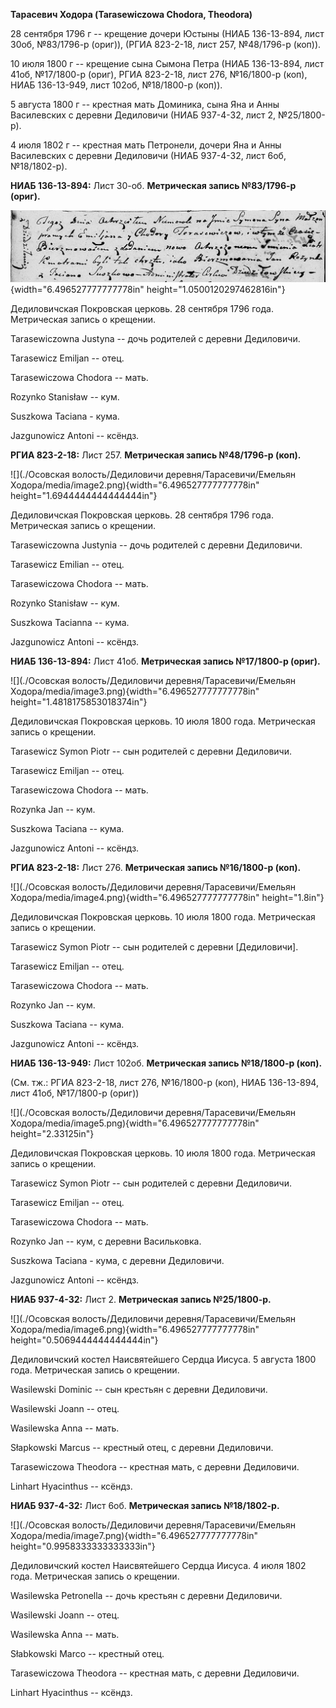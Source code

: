 **Тарасевич Ходора (Tarasewiczowa Chodora, Theodora)**

28 сентября 1796 г -- крещение дочери Юстыны (НИАБ 136-13-894, лист
30об, №83/1796-р (ориг)), (РГИА 823-2-18, лист 257, №48/1796-р (коп)).

10 июля 1800 г -- крещение сына Сымона Петра (НИАБ 136-13-894, лист
41об, №17/1800-р (ориг), РГИА 823-2-18, лист 276, №16/1800-р (коп), НИАБ
136-13-949, лист 102об, №18/1800-р (коп)).

5 августа 1800 г -- крестная мать Доминика, сына Яна и Анны Василевских
с деревни Дедиловичи (НИАБ 937-4-32, лист 2, №25/1800-р).

4 июля 1802 г -- крестная мать Петронели, дочери Яна и Анны Василевских
с деревни Дедиловичи (НИАБ 937-4-32, лист 6об, №18/1802-р).

**НИАБ 136-13-894:** Лист 30-об. **Метрическая запись №83/1796-р
(ориг).**

![](./media/dc666f0839645806870c8f583c33ab8517babc7c.png){width="6.496527777777778in"
height="1.0500120297462816in"}

Дедиловичская Покровская церковь. 28 сентября 1796 года. Метрическая
запись о крещении.

Tarasewiczowna Justyna -- дочь родителей с деревни Дедиловичи.

Tarasewicz Emiljan -- отец.

Tarasewiczowa Chodora -- мать.

Rozynko Stanisław -- кум.

Suszkowa Taciana - кума.

Jazgunowicz Antoni -- ксёндз.

**РГИА 823-2-18:** Лист 257. **Метрическая запись №48/1796-р (коп).**

![](./Осовская волость/Дедиловичи деревня/Тарасевичи/Емельян Ходора/media/image2.png){width="6.496527777777778in"
height="1.6944444444444444in"}

Дедиловичская Покровская церковь. 28 сентября 1796 года. Метрическая
запись о крещении.

Tarasewiczowna Justynia -- дочь родителей с деревни Дедиловичи.

Tarasewicz Emilian -- отец.

Tarasewiczowa Chodora -- мать.

Rozynko Stanisław -- кум.

Suszkowa Tacianna -- кума.

Jazgunowicz Antoni -- ксёндз.

**НИАБ 136-13-894:** Лист 41об. **Метрическая запись №17/1800-р
(ориг).**

![](./Осовская волость/Дедиловичи деревня/Тарасевичи/Емельян Ходора/media/image3.png){width="6.496527777777778in"
height="1.4818175853018374in"}

Дедиловичская Покровская церковь. 10 июля 1800 года. Метрическая запись
о крещении.

Tarasewicz Symon Piotr -- сын родителей с деревни Дедиловичи.

Tarasewicz Emiljan -- отец.

Tarasewiczowa Chodora -- мать.

Rozynka Jan -- кум.

Suszkowa Taciana -- кума.

Jazgunowicz Antoni -- ксёндз.

**РГИА 823-2-18:** Лист 276. **Метрическая запись №16/1800-р (коп).**

![](./Осовская волость/Дедиловичи деревня/Тарасевичи/Емельян Ходора/media/image4.png){width="6.496527777777778in"
height="1.8in"}

Дедиловичская Покровская церковь. 10 июля 1800 года. Метрическая запись
о крещении.

Tarasewicz Symon Piotr -- сын родителей с деревни \[Дедиловичи\].

Tarasewicz Emiljan -- отец.

Tarasewiczowa Chodora -- мать.

Rozynko Jan -- кум.

Suszkowa Taciana -- кума.

Jazgunowicz Antoni -- ксёндз.

**НИАБ 136-13-949:** Лист 102об. **Метрическая запись №18/1800-р
(коп).**

(См. тж.: РГИА 823-2-18, лист 276, №16/1800-р (коп), НИАБ 136-13-894,
лист 41об, №17/1800-р (ориг))

![](./Осовская волость/Дедиловичи деревня/Тарасевичи/Емельян Ходора/media/image5.png){width="6.496527777777778in"
height="2.33125in"}

Дедиловичская Покровская церковь. 10 июля 1800 года. Метрическая запись
о крещении.

Tarasewicz Symon Piotr -- сын родителей с деревни Дедиловичи.

Tarasewicz Emiljan -- отец.

Tarasewiczowa Chodora -- мать.

Rozynko Jan -- кум, с деревни Васильковка.

Suszkowa Taciana - кума, с деревни Дедиловичи.

Jazgunowicz Antoni -- ксёндз.

**НИАБ 937-4-32:** Лист 2. **Метрическая запись №25/1800-р.**

![](./Осовская волость/Дедиловичи деревня/Тарасевичи/Емельян Ходора/media/image6.png){width="6.496527777777778in"
height="0.5069444444444444in"}

Дедиловичский костел Наисвятейшего Сердца Иисуса. 5 августа 1800 года.
Метрическая запись о крещении.

Wasilewski Dominic -- сын крестьян с деревни Дедиловичи.

Wasilewski Joann -- отец.

Wasilewska Anna -- мать.

Słapkowski Marcus -- крестный отец, с деревни Дедиловичи.

Tarasewiczowa Theodora -- крестная мать, с деревни Дедиловичи.

Linhart Hyacinthus -- ксёндз.

**НИАБ 937-4-32:** Лист 6об. **Метрическая запись №18/1802-р.**

![](./Осовская волость/Дедиловичи деревня/Тарасевичи/Емельян Ходора/media/image7.png){width="6.496527777777778in"
height="0.9958333333333333in"}

Дедиловичский костел Наисвятейшего Сердца Иисуса. 4 июля 1802 года.
Метрическая запись о крещении.

Wasilewska Petronella -- дочь крестьян с деревни Дедиловичи.

Wasilewski Joann -- отец.

Wasilewska Anna -- мать.

Słabkowski Marco -- крестный отец.

Tarasewiczowa Theodora -- крестная мать, с деревни Дедиловичи.

Linhart Hyacinthus -- ксёндз.
